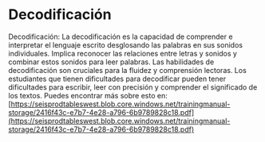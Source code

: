 # Decodificación
Decodificación: La decodificación es la capacidad de comprender e interpretar el lenguaje escrito desglosando las palabras en sus sonidos individuales. Implica reconocer las relaciones entre letras y sonidos y combinar estos sonidos para leer palabras. Las habilidades de decodificación son cruciales para la fluidez y comprensión lectoras. Los estudiantes que tienen dificultades para decodificar pueden tener dificultades para escribir, leer con precisión y comprender el significado de los textos.
Puedes encontrar más sobre esto en: [https://seisprodtableswest.blob.core.windows.net/trainingmanual-storage/2416f43c-e7b7-4e28-a796-6b9789828c18.pdf](https://seisprodtableswest.blob.core.windows.net/trainingmanual-storage/2416f43c-e7b7-4e28-a796-6b9789828c18.pdf)